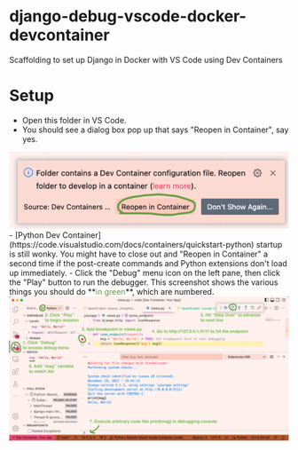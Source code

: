 # django-debug-vscode-docker-devcontainer
Scaffolding to set up Django in Docker with VS Code using Dev Containers

# Setup
- Open this folder in VS Code.
- You should see a dialog box pop up that says "Reopen in Container", say yes.
<img src="yourapp/static/reopen_in_container.png">
- [Python Dev Container](https://code.visualstudio.com/docs/containers/quickstart-python) startup is still wonky. You might have to close out and "Reopen in Container" a second time if the post-create commands and Python extensions don't load up immediately.
- Click the "Debug" menu icon on the left pane, then click the "Play" button to run the debugger. This screenshot shows the various things you should do **<span style="color: #669C35;">in green</span>**, which are numbered.
<img src="yourapp/static/debug_experience.png">
